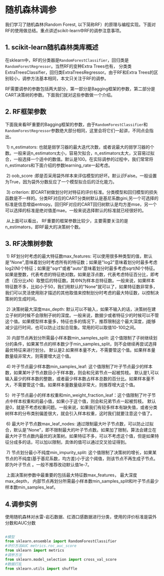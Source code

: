 # 随机森林调参

我们学习了随机森林(Random Forest, 以下简称RF）的原理与编程实现。下面对RF的使用做总结。重点讲述scikit-learn中RF的调参注意事项。

## 1. scikit-learn随机森林类库概述

在sklearn中，RF的分类器是`RandomForestClassifier`，回归类是`RandomForestRegressor`。当然RF的变种Extra Trees也有， 分类类ExtraTreesClassifier，回归类ExtraTreesRegressor。由于RF和Extra Trees的区别较小，调参方法基本相同，本文只关注于RF的调参。

RF需要调参的参数包括两大部分，第一部分是Bagging框架的参数，第二部分是CART决策树的参数。下面我们就对这些参数做一个介绍。

## 2. RF框架参数

​	下面我来看RF重要的Bagging框架的参数，由于`RandomForestClassifier`和`RandomForestRegressor`参数绝大部分相同，这里会将它们一起讲，不同点会指出。

​	1) n_estimators: 也就是弱学习器的最大迭代次数，或者说最大的弱学习器的个数。一般来说n_estimators太小，容易欠拟合，n_estimators太大，又容易过拟合，一般选择一个适中的数值。默认是100。在实际调参的过程中，我们常常将n_estimators和下面介绍的参数learning_rate一起考虑。

​	2) oob_score :即是否采用袋外样本来评估模型的好坏。默认识False。一般设置为True，因为袋外分数反应了一个模型拟合后的泛化能力。

​	3) criterion: 即CART树做划分时对特征的评价标准。分类模型和回归模型的损失函数是不一样的。分类RF对应的CART分类树默认是基尼系数gini,另一个可选择的标准是信息增益entropy。回归RF对应的CART回归树默认是均方差mse，另一个可以选择的标准是绝对值差mae。一般来说选择默认的标准就已经很好的。

​	从上面可以看出， RF重要的框架参数比较少，主要需要关注的是 n_estimators，即RF最大的决策树个数。

## 3. RF决策树参数

​	1) RF划分时考虑的最大特征数max_features: 可以使用很多种类型的值，默认是"None",意味着划分时考虑所有的特征数；如果是"log2"意味着划分时最多考虑log2(N)个特征；如果是"sqrt"或者"auto"意味着划分时最多考虑sqrt(N)个特征。如果是整数，代表考虑的特征绝对数。如果是浮点数，代表考虑特征百分比，即考虑（百分比xN）取整后的特征数。其中N为样本总特征数。一般来说，如果样本特征数不多，比如小于50，我们用默认的"None"就可以了，如果特征数非常多，我们可以灵活使用刚才描述的其他取值来控制划分时考虑的最大特征数，以控制决策树的生成时间。

​	2) 决策树最大深度max_depth: 默认可以不输入，如果不输入的话，决策树在建立子树的时候不会限制子树的深度。一般来说，数据少或者特征少的时候可以不管这个值。如果模型样本量多，特征也多的情况下，推荐限制这个最大深度，j能够减少运行时间，也可以防止过拟合现象。常用的可以取值10-100之间。

​	3) 内部节点再划分所需最小样本数min_samples_split: 这个值限制了子树继续划分的条件，如果某节点的样本数少于min_samples_split，则不会继续再尝试选择最优特征来进行划分。 默认是2.如果样本量不大，不需要管这个值。如果样本量数量级非常大，则需要增大这个值。

​	4) 叶子节点最少样本数min_samples_leaf: 这个值限制了叶子节点最少的样本数，如果某叶子节点数目小于样本数，则会和兄弟节点一起被剪枝。 默认是1,可以输入最少的样本数的整数，或者最少样本数占样本总数的百分比。如果样本量不大，不需要管这个值。如果样本量数量级非常大，则推荐增大这个值。

​	5）叶子节点最小的样本权重和min_weight_fraction_leaf：这个值限制了叶子节点中样本权重和的最小值，如果小于这个值，则会和兄弟节点一起被剪枝。 默认是0，就是不考虑权重问题。一般来说，如果我们有较多样本有缺失值，或者分类树样本的分布类别偏差很大，就会引入样本权重，这时我们就要注意这个值了。

​	6) 最大叶子节点数max_leaf_nodes: 通过限制最大叶子节点数，可以防止过拟合，默认是"None”，即不限制最大的叶子节点数。如果加了限制，算法会建立在最大叶子节点数内最优的决策树。如果特征不多，可以不考虑这个值，但是如果特征分成多的话，可以加以限制，具体的值可以通过交叉验证得到。

​	7) 节点划分最小不纯度min_impurity_split:  这个值限制了决策树的增长，如果某节点的不纯度(基于基尼系数，均方差)小于这个阈值，则该节点不再生成子节点。即为叶子节点 。一般不推荐改动默认值1e-7。

​	上面决策树参数中最重要的包括最大特征数max_features， 最大深度max_depth， 内部节点再划分所需最小样本数min_samples_split和叶子节点最少样本数min_samples_leaf。

## 4.调参实例

使用随机森林对水雷-岩石数据、红酒口感数据进行分类，使用的评价标准是袋外分数和AUC分数

## 

```python
#模型
from sklearn.ensemble import RandomForestClassifier
#评价方法AUC metrics.roc_auc_score
from sklearn import metrics
#调参方法
from sklearn.model_selection import cross_val_score
#数据打乱
from sklearn.utils import shuffle
```







